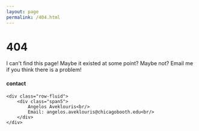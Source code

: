 ```yaml
---
layout: page
permalink: /404.html
---
```


# 404

I can't find this page! Maybe it existed at some point? Maybe not? Email me if you think there is a problem!

<div class="container">
<h4><a name="contact"></a>contact</h4>

    <div class="row-fluid">
        <div class="span5">
            Angelos Aveklouris<br/>
            Email: angelos.aveklouris@chicagobooth.edu<br/>
        </div>
    </div>
</div>
